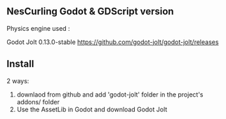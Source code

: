 ## NesCurling Godot & GDScript version

Physics engine used : 

Godot Jolt 0.13.0-stable
https://github.com/godot-jolt/godot-jolt/releases

## Install

2 ways:

1. downlaod from github and add 'godot-jolt' folder in the project's addons/ folder
2. Use the AssetLib in Godot and download Godot Jolt